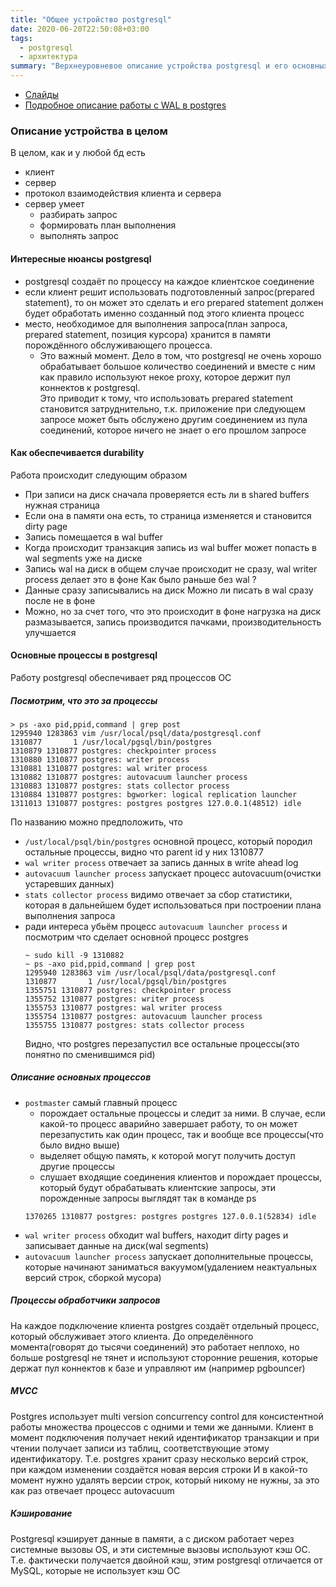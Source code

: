```yaml
---
title: "Общее устройство postgresql"
date: 2020-06-20T22:50:08+03:00
tags:
  - postgresql
  - архитектура
summary: "Верхнеуровневое описание устройства postgresql и его основных процессов"
---
```

* [Слайды](https://edu.postgrespro.ru/dba1/dba1_04_arch_general.pdf)
* [Подробное описание работы с WAL в postgres](https://www.interdb.jp/pg/pgsql09.html)

### Описание устройства в целом 
В целом, как и у любой бд есть
* клиент
* сервер
* протокол взаимодействия клиента и сервера
* сервер умеет
  * разбирать запрос
  * формировать план выполнения
  * выполнять запрос

#### Интересные нюансы postgresql
* postgresql создаёт по процессу на каждое клиентское соединение
* если клиент решит использовать подготовленный запрос(prepared statement), то он может это сделать и его prepared statement должен будет обработать именно созданный под этого клиента процесс
* место, необходимое для выполнения запроса(план запроса, prepared statement, позиция курсора) хранится в памяти порождённого обслуживающего процесса. 
  * Это важный момент. Дело в том, что postgresql не очень хорошо обрабатывает большое количество соединений и вместе с ним как правило используют некое proxy, которое держит пул коннектов к postgresql.  
  Это приводит к тому, что использовать prepared statement становится затруднительно, т.к. приложение при следующем запросе может быть обслужено другим соединением из пула соединений, которое ничего не знает о его прошлом запросе

#### Как обеспечивается durability 
Работа происходит следующим образом
- При записи на диск сначала проверяется есть ли в shared buffers нужная страница
- Если она в памяти она есть, то страница изменяется и становится dirty page
- Запись помещается в wal buffer
- Когда происходит транзакция запись из wal buffer может попасть в wal segments уже на диске
- Запись wal на диск в общем случае происходит не сразу, wal writer process делает это в фоне
Как было раньше без wal ?
- Данные сразу записывались на диск
Можно ли писать в wal сразу после не в фоне
- Можно, но за счет того, что это происходит в фоне нагрузка на диск размазывается, запись производится пачками, производительность улучшается

#### Основные процессы в postgresql 
Работу postgresql обеспечивает ряд процессов ОС

##### Посмотрим, что это за процессы 
```
> ps -axo pid,ppid,command | grep post
1295940 1283863 vim /usr/local/psql/data/postgresql.conf
1310877       1 /usr/local/pgsql/bin/postgres
1310879 1310877 postgres: checkpointer process
1310880 1310877 postgres: writer process
1310881 1310877 postgres: wal writer process
1310882 1310877 postgres: autovacuum launcher process
1310883 1310877 postgres: stats collector process
1310884 1310877 postgres: bgworker: logical replication launcher
1311013 1310877 postgres: postgres postgres 127.0.0.1(48512) idle
```
По названию можно предположить, что
* `/ust/local/psql/bin/postgres` основной процесс, который породил остальные процессы, видно что parent id у них 1310877
* `wal writer process` отвечает за запись данных в write ahead log
* `autovacuum launcher process` запускает процесс autovacuum(очистки устаревших данных)
* `stats collector process` видимо отвечает за сбор статистики, которая в дальнейшем будет использоваться при построении плана выполнения запроса
* ради интереса убьём процесс `autovacuum launcher process` и посмотрим что сделает основной процесс postgres
  ```
  ~ sudo kill -9 1310882
  ~ ps -axo pid,ppid,command | grep post
  1295940 1283863 vim /usr/local/psql/data/postgresql.conf
  1310877       1 /usr/local/pgsql/bin/postgres
  1355751 1310877 postgres: checkpointer process
  1355752 1310877 postgres: writer process
  1355753 1310877 postgres: wal writer process
  1355754 1310877 postgres: autovacuum launcher process
  1355755 1310877 postgres: stats collector process
  ```
  Видно, что postgres перезапустил все остальные процессы(это понятно по сменившимся pid)

##### Описание основных процессов  
* `postmaster` самый главный процесс
  * порождает остальные процессы и следит за ними. В случае, если какой-то процесс аварийно завершает работу, то он может перезапустить как один процесс, так и вообще все процессы(что было видно выше)
  * выделяет общую память, к которой могут получить доступ другие процессы
  * слушает входящие соединения клиентов и порождает процессы, который будут обрабатывать клиентские запросы, эти порожденные запросы выглядят так в команде ps
  ```
  1370265 1310877 postgres: postgres postgres 127.0.0.1(52834) idle
  ```
* `wal writer process` обходит wal buffers, находит dirty pages и записывает данные на диск(wal segments)
* `autovacuum launcher process` запускает дополнительные процессы, которые начинают заниматься вакуумом(удалением неактуальных версий строк, сборкой мусора)

##### Процессы обработчики запросов 
На каждое подключение клиента postgres создаёт отдельный процесс, который обслуживает этого клиента. До определённого момента(говорят до тысячи соединений) это работает неплохо, но больше postgresql не тянет и используют сторонние решения, которые держат пул коннектов к базе и управляют им (например pgbouncer)

##### MVCC 
Postgres использует multi version concurrency control для консистентной работы множества процессов с одними и теми же данными. Клиент в момент подключения получает некий идентификатор транзакции и при чтении получает записи из таблиц, соответствующие этому идентификатору.
Т.е. postgres хранит сразу несколько версий строк, при каждом изменении создаётся новая версия строки
И в какой-то момент нужно удалять версии строк, который никому не нужны, за это как раз отвечает процесс autovacuum

##### Кэширование 
Postgresql кэширует данные в памяти, а с диском работает через системные вызовы OS, и эти системные вызовы используют кэш ОС. Т.е. фактически получается двойной кэш, этим postgresql отличается от MySQL, которые не использует кэш ОС

